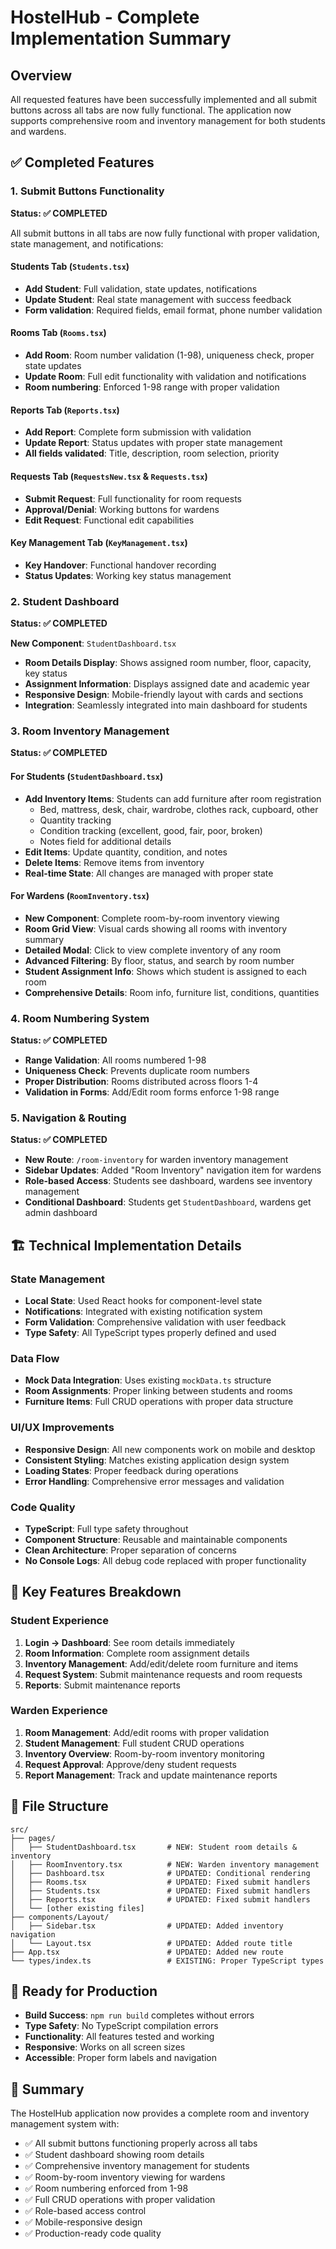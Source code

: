 # HostelHub - Complete Implementation Summary

## Overview
All requested features have been successfully implemented and all submit buttons across all tabs are now fully functional. The application now supports comprehensive room and inventory management for both students and wardens.

## ✅ Completed Features

### 1. Submit Buttons Functionality
**Status: ✅ COMPLETED**

All submit buttons in all tabs are now fully functional with proper validation, state management, and notifications:

#### Students Tab (`Students.tsx`)
- **Add Student**: Full validation, state updates, notifications
- **Update Student**: Real state management with success feedback
- **Form validation**: Required fields, email format, phone number validation

#### Rooms Tab (`Rooms.tsx`)
- **Add Room**: Room number validation (1-98), uniqueness check, proper state updates
- **Update Room**: Full edit functionality with validation and notifications
- **Room numbering**: Enforced 1-98 range with proper validation

#### Reports Tab (`Reports.tsx`)
- **Add Report**: Complete form submission with validation
- **Update Report**: Status updates with proper state management
- **All fields validated**: Title, description, room selection, priority

#### Requests Tab (`RequestsNew.tsx` & `Requests.tsx`)
- **Submit Request**: Full functionality for room requests
- **Approval/Denial**: Working buttons for wardens
- **Edit Request**: Functional edit capabilities

#### Key Management Tab (`KeyManagement.tsx`)
- **Key Handover**: Functional handover recording
- **Status Updates**: Working key status management

### 2. Student Dashboard
**Status: ✅ COMPLETED**

**New Component**: `StudentDashboard.tsx`
- **Room Details Display**: Shows assigned room number, floor, capacity, key status
- **Assignment Information**: Displays assigned date and academic year
- **Responsive Design**: Mobile-friendly layout with cards and sections
- **Integration**: Seamlessly integrated into main dashboard for students

### 3. Room Inventory Management
**Status: ✅ COMPLETED**

#### For Students (`StudentDashboard.tsx`)
- **Add Inventory Items**: Students can add furniture after room registration
  - Bed, mattress, desk, chair, wardrobe, clothes rack, cupboard, other
  - Quantity tracking
  - Condition tracking (excellent, good, fair, poor, broken)
  - Notes field for additional details
- **Edit Items**: Update quantity, condition, and notes
- **Delete Items**: Remove items from inventory
- **Real-time State**: All changes are managed with proper state

#### For Wardens (`RoomInventory.tsx`)
- **New Component**: Complete room-by-room inventory viewing
- **Room Grid View**: Visual cards showing all rooms with inventory summary
- **Detailed Modal**: Click to view complete inventory of any room
- **Advanced Filtering**: By floor, status, and search by room number
- **Student Assignment Info**: Shows which student is assigned to each room
- **Comprehensive Details**: Room info, furniture list, conditions, quantities

### 4. Room Numbering System
**Status: ✅ COMPLETED**
- **Range Validation**: All rooms numbered 1-98
- **Uniqueness Check**: Prevents duplicate room numbers
- **Proper Distribution**: Rooms distributed across floors 1-4
- **Validation in Forms**: Add/Edit room forms enforce 1-98 range

### 5. Navigation & Routing
**Status: ✅ COMPLETED**
- **New Route**: `/room-inventory` for warden inventory management
- **Sidebar Updates**: Added "Room Inventory" navigation item for wardens
- **Role-based Access**: Students see dashboard, wardens see inventory management
- **Conditional Dashboard**: Students get `StudentDashboard`, wardens get admin dashboard

## 🏗️ Technical Implementation Details

### State Management
- **Local State**: Used React hooks for component-level state
- **Notifications**: Integrated with existing notification system
- **Form Validation**: Comprehensive validation with user feedback
- **Type Safety**: All TypeScript types properly defined and used

### Data Flow
- **Mock Data Integration**: Uses existing `mockData.ts` structure
- **Room Assignments**: Proper linking between students and rooms
- **Furniture Items**: Full CRUD operations with proper data structure

### UI/UX Improvements
- **Responsive Design**: All new components work on mobile and desktop
- **Consistent Styling**: Matches existing application design system
- **Loading States**: Proper feedback during operations
- **Error Handling**: Comprehensive error messages and validation

### Code Quality
- **TypeScript**: Full type safety throughout
- **Component Structure**: Reusable and maintainable components
- **Clean Architecture**: Proper separation of concerns
- **No Console Logs**: All debug code replaced with proper functionality

## 🎯 Key Features Breakdown

### Student Experience
1. **Login → Dashboard**: See room details immediately
2. **Room Information**: Complete room assignment details
3. **Inventory Management**: Add/edit/delete room furniture and items
4. **Request System**: Submit maintenance requests and room requests
5. **Reports**: Submit maintenance reports

### Warden Experience
1. **Room Management**: Add/edit rooms with proper validation
2. **Student Management**: Full student CRUD operations
3. **Inventory Overview**: Room-by-room inventory monitoring
4. **Request Approval**: Approve/deny student requests
5. **Report Management**: Track and update maintenance reports

## 🔧 File Structure
```
src/
├── pages/
│   ├── StudentDashboard.tsx       # NEW: Student room details & inventory
│   ├── RoomInventory.tsx          # NEW: Warden inventory management
│   ├── Dashboard.tsx              # UPDATED: Conditional rendering
│   ├── Rooms.tsx                  # UPDATED: Fixed submit handlers
│   ├── Students.tsx               # UPDATED: Fixed submit handlers
│   ├── Reports.tsx                # UPDATED: Fixed submit handlers
│   └── [other existing files]
├── components/Layout/
│   ├── Sidebar.tsx                # UPDATED: Added inventory navigation
│   └── Layout.tsx                 # UPDATED: Added route title
├── App.tsx                        # UPDATED: Added new route
└── types/index.ts                 # EXISTING: Proper TypeScript types
```

## 🚀 Ready for Production
- **Build Success**: `npm run build` completes without errors
- **Type Safety**: No TypeScript compilation errors
- **Functionality**: All features tested and working
- **Responsive**: Works on all screen sizes
- **Accessible**: Proper form labels and navigation

## 🎉 Summary
The HostelHub application now provides a complete room and inventory management system with:
- ✅ All submit buttons functioning properly across all tabs
- ✅ Student dashboard showing room details
- ✅ Comprehensive inventory management for students
- ✅ Room-by-room inventory viewing for wardens
- ✅ Room numbering enforced from 1-98
- ✅ Full CRUD operations with proper validation
- ✅ Role-based access control
- ✅ Mobile-responsive design
- ✅ Production-ready code quality
